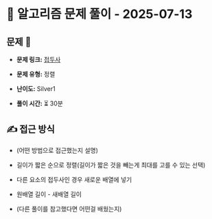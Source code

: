 # 📝 알고리즘 문제 풀이 - 2025-07-13

## 문제 📖

- **문제 링크:** [접두사](https://www.acmicpc.net/problem/1141)

- **문제 유형:** 정렬

- **난이도:** Silver1

- **풀이 시간:** ⏳ 30분

## ✍ 접근 방식

- (어떤 방법으로 접근했는지 설명)
- 길이가 짧은 순으로 정렬(길이가 짧은 것을 빼는게 최대를 고를 수 있는 선택)
- 다른 요소의 접두사인 경우 새로운 배열에 넣기
- 원배열 길이 - 새배열 길이

- (다른 풀이를 참고했다면 어떤걸 배웠는지)
